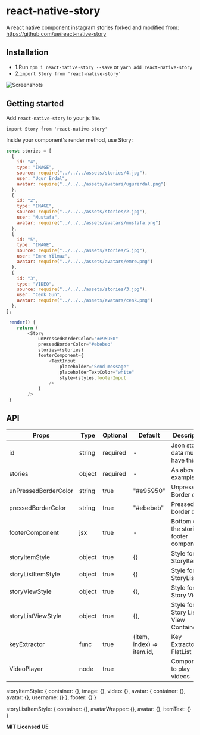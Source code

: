 # react-native-story

A react native component instagram stories forked and modified from: https://github.com/ue/react-native-story


## Installation

- 1.Run `npm i react-native-story --save` or `yarn add react-native-story`
- 2.`import Story from 'react-native-story'`

![Screenshots](https://media.giphy.com/media/f9RH5B7kYeFvQFhRq7/giphy.gif)

## Getting started

Add `react-native-story` to your js file.

`import Story from 'react-native-story'`

Inside your component's render method, use Story:

```javascript
const stories = [
  {
    id: "4",
    type: "IMAGE",
    source: require("../../../assets/stories/4.jpg"),
    user: "Ugur Erdal",
    avatar: require("../../../assets/avatars/ugurerdal.png")
  },
  {
    id: "2",
    type: "IMAGE",
    source: require("../../../assets/stories/2.jpg"),
    user: "Mustafa",
    avatar: require("../../../assets/avatars/mustafa.png")
  },
  {
    id: "5",
    type: "IMAGE",
    source: require("../../../assets/stories/5.jpg"),
    user: "Emre Yilmaz",
    avatar: require("../../../assets/avatars/emre.png")
  },
  {
    id: "3",
    type: "VIDEO",
    source: require("../../../assets/stories/3.jpg"),
    user: "Cenk Gun",
    avatar: require("../../../assets/avatars/cenk.png")
  },
];

 render() {
	return (
		<Story
			unPressedBorderColor="#e95950"
			pressedBorderColor="#ebebeb"
			stories={stories}
			footerComponent={
				<TextInput
					placeholder="Send message"
					placeholderTextColor="white"
					style={styles.footerInput
				/>
			}
		/>
 }

```

## API

| Props                | Type   | Optional | Default                      | Description                            |
| -------------------- | ------ | -------- | ---------------------------- | -------------------------------------- |
| id                   | string | required | -                            | Json story data must have this         |
| stories              | object | required | -                            | As above example                       |
| unPressedBorderColor | string | true     | "#e95950"                    | Unpressed Border color                 |
| pressedBorderColor   | string | true     | "#ebebeb"                    | Pressed border color                   |
| footerComponent      | jsx    | true     | -                            | Bottom of the stories footer component |
| storyItemStyle       | object | true     | {}                           | Style for StoryItem                    |
| storyListItemStyle   | object | true     | {}                           | Style for StoryListItem                |
| storyViewStyle       | object | true     | {},                          | Style for Story View                   |
| storyListViewStyle   | object | true     | {},                          | Style for Story List View Container    |
| keyExtractor         | func   | true     | (item, index) => item.id,    | Key Extractor for FlatList             |
| VideoPlayer          | node   | true     | <View/>                      | Component to play videos               |

storyItemStyle: {
  container: {},
  image: {},
  video: {},
  avatar: {
    container: {},
    avatar: {},
    username: {}
  },
  footer: {}
} 

storyListItemStyle: {
  container: {},
  avatarWrapper: {},
  avatar: {},
  itemText: {}
} 

**MIT Licensed UE**
